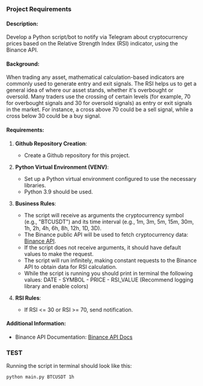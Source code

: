 ### Project Requirements

#### Description:
Develop a Python script/bot to notify via Telegram about cryptocurrency prices based on the Relative Strength Index (RSI) indicator, using the Binance API.

#### Background:
When trading any asset, mathematical calculation-based indicators are commonly used to generate entry and exit signals. The RSI helps us to get a general idea of where our asset stands, whether it's overbought or oversold. Many traders use the crossing of certain levels (for example, 70 for overbought signals and 30 for oversold signals) as entry or exit signals in the market. For instance, a cross above 70 could be a sell signal, while a cross below 30 could be a buy signal.

#### Requirements:

1. **Github Repository Creation**:
   - Create a Github repository for this project.

2. **Python Virtual Environment (VENV)**:
   - Set up a Python virtual environment configured to use the necessary libraries.
   - Python 3.9 should be used.

3. **Business Rules**:
   - The script will receive as arguments the cryptocurrency symbol (e.g., "BTCUSDT") and its time interval (e.g., 1m, 3m, 5m, 15m, 30m, 1h, 2h, 4h, 6h, 8h, 12h, 1D, 3D).
   - The Binance public API will be used to fetch cryptocurrency data: [Binance API](https://api.binance.com/api/v3/klines?symbol=BTCUSDT&interval=15m&limit=100).
   - If the script does not receive arguments, it should have default values to make the request.
   - The script will run infinitely, making constant requests to the Binance API to obtain data for RSI calculation.
   - While the script is running you should print in terminal the following values: DATE - SYMBOL - PRICE - RSI_VALUE (Recommend logging library and enable colors)

4. **RSI Rules**:
   - If RSI <= 30 or RSI >= 70, send notification.

#### Additional Information:
- Binance API Documentation: [Binance API Docs](https://binance-docs.github.io/apidocs/spot/en/#general-info)

### TEST

Running the script in terminal should look like this:

```bash
python main.py BTCUSDT 1h
